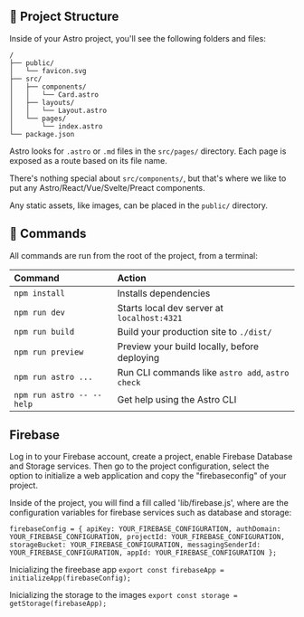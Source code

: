## 🚀 Project Structure

Inside of your Astro project, you'll see the following folders and files:

```text
/
├── public/
│   └── favicon.svg
├── src/
│   ├── components/
│   │   └── Card.astro
│   ├── layouts/
│   │   └── Layout.astro
│   └── pages/
│       └── index.astro
└── package.json
```

Astro looks for `.astro` or `.md` files in the `src/pages/` directory. Each page is exposed as a route based on its file name.

There's nothing special about `src/components/`, but that's where we like to put any Astro/React/Vue/Svelte/Preact components.

Any static assets, like images, can be placed in the `public/` directory.

## 🧞 Commands

All commands are run from the root of the project, from a terminal:

| Command                   | Action                                           |
| :------------------------ | :----------------------------------------------- |
| `npm install`             | Installs dependencies                            |
| `npm run dev`             | Starts local dev server at `localhost:4321`      |
| `npm run build`           | Build your production site to `./dist/`          |
| `npm run preview`         | Preview your build locally, before deploying     |
| `npm run astro ...`       | Run CLI commands like `astro add`, `astro check` |
| `npm run astro -- --help` | Get help using the Astro CLI                     |

## Firebase

Log in to your Firebase account, create a project, enable Firebase Database and Storage services.
Then go to the project configuration, select the option to initialize a web application and copy the "firebaseconfig" of your project.

Inside of the project, you will find a fill called 'lib/firebase.js', where are the configuration variables for firebase services such as database and storage:

`firebaseConfig = {
  apiKey: YOUR_FIREBASE_CONFIGURATION,
  authDomain: YOUR_FIREBASE_CONFIGURATION,
  projectId: YOUR_FIREBASE_CONFIGURATION,
  storageBucket: YOUR_FIREBASE_CONFIGURATION,
  messagingSenderId: YOUR_FIREBASE_CONFIGURATION,
  appId: YOUR_FIREBASE_CONFIGURATION
};`

Inicializing the fireebase app 
`export const firebaseApp = initializeApp(firebaseConfig);`

Inicializing the storage to the images
`export const storage = getStorage(firebaseApp);`

